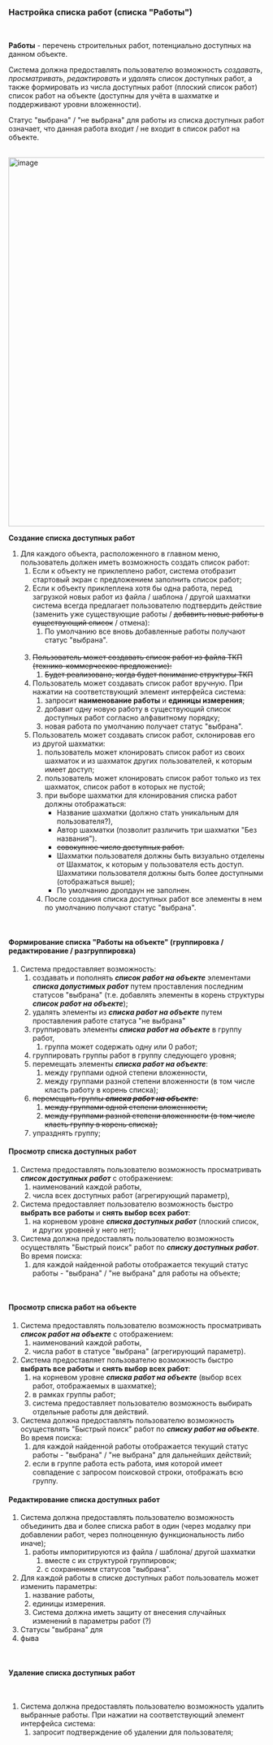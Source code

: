 ### Настройка списка работ (списка "Работы")  

<br>

**Работы** - перечень строительных работ, потенциально доступных на данном объекте.   

Система должна предоставлять пользователю возможность _создавать_, _просматривать_, _редактировать_ и _удалять_ список доступных работ, а также формировать из числа доступных работ (плоский список работ) список работ на объекте (доступны для учёта в шахматке и поддерживают уровни вложенности).  

Статус "выбрана" / "не выбрана" для работы из списка доступных работ означает, что данная работа входит / не входит в список работ на объекте.  
<br>

<img width="727" alt="image" src="https://user-images.githubusercontent.com/122552428/212556648-078c9611-9280-40ef-baaf-ca7692968db7.png">
<br>

**Создание списка доступных работ**

1. Для каждого объекта, расположенного в главном меню, пользователь должен иметь возможность создать список работ:  
    1. Если к объекту не приклеплено работ, система отобразит стартовый экран с предложением заполнить список работ; 
    2. Если к объекту приклеплена хотя бы одна работа, перед загрузкой новых работ из файла / шаблона / другой шахматки система всегда предлагает пользователю подтвердить действие (заменить уже существующие работы / ~~добавить новые работы в существующий список~~ / отмена):
        1. По умолчанию все вновь добавленные работы получают статус "выбрана".   
        <br>
    3. ~~Пользователь может создавать список работ из файла ТКП (технико-коммерческое предложение):~~  
        1. ~~Будет реализовано, когда будет понимание структуры ТКП~~  
    4. Пользователь может создавать список работ вручную. При нажатии на соответствующий элемент интерфейса система:  
        1. запросит **наименование работы** и **единицы измерения**;  
        2. добавит одну новую работу в существующий список доступных работ согласно алфавитному порядку;  
        3. новая работа по умолчанию получает статус "выбрана".  
    5. Пользователь может создавать список работ, склонировав его из другой шахматки:  
        1. пользователь может клонировать список работ из своих шахматок и из шахматок других пользователей, к которым имеет доступ;  
        2. пользователь может клонировать список работ только из тех шахматок, список работ в которых не пустой;  
        3. при выборе шахматки для клонирования списка работ должны отображаться:  
            - Название шахматки (должно стать уникальным для пользователя?),  
            - Автор шахматки (позволит различить три шахматки "Без названия").  
            - ~~совокупное число доступных работ.~~  
            - Шахматки пользователя должны быть визуально отделены от Шахматок, к которым у пользователя есть доступ. Шахматики пользователя должны быть более доступными (отображаться выше);
            - По умолчанию дропдаун не заполнен. 
        4. После создания списка доступных работ все элементы в нем по умолчанию получают статус "выбрана".  
<br>

#### Формирование списка "Работы на объекте" (группировка / редактирование / разгруппировка)

1. Система предоставляет возможность:
    1. создавать и пополнять _**список работ на объекте**_ элементами _**списка допустимых работ**_ путем проставления последним статусов "выбрана" (т.е. добавлять элементы в корень структуры _**список работ на объекте**_);
    2. удалять элементы из _**списка работ на объекте**_ путем проставления работе статуса "не выбрана"
    3. группировать элементы _**списка работ на объекте**_ в группу работ,
        1. группа может содержать одну или 0 работ;
    5. группировать группы работ в группу следующего уровня;
    7. перемещать элементы _**списка работ на объекте**_:
        1. между группами одной степени вложенности,
        2. между группами разной степени вложенности (в том числе класть работу в корень списка);
    8. ~~перемещать группы _**списка работ на объекте**_:~~
        1. ~~между группами одной степени вложенности,~~
        2. ~~между группами разной степени вложенности (в том числе класть группу в корень списка);~~
    10. упразднять группу;

#### Просмотр списка доступных работ

1. Система предоставлять пользователю возможность просматривать _**список доступных работ**_ с отображением:
    1. наименований каждой работы,
    2. числа всех доступных работ (агрегирующий параметр),
2. Система предоставляет пользователю возможность быстро **выбрать все работы** и **снять выбор всех работ**:
    1. на корневом уровне _**cписка доступных работ**_ (плоский список, и других уровней у него нет);
3. Система должна предоставлять пользователю возможность осуществлять "Быстрый поиск" работ по _**списку доступных работ**_. Во время поиска:
    1. для каждой найденной работы отображается текущий статус работы - "выбрана" / "не выбрана" для работы на объекте; 
<br>

#### Просмотр списка работ на объекте

1. Система предоставлять пользователю возможность просматривать _**список работ на объекте**_ с отображением:
    1. наименований каждой работы,
    2. числа работ в статусе "выбрана" (агрегирующий параметр).
2. Система предоставляет пользователю возможность быстро **выбрать все работы** и **снять выбор всех работ**:
    1. на корневом уровне _**списка работ на объекте**_ (выбор всех работ, отображаемых в шахматке);
    2. в рамках группы работ;
    3. система предоставляет пользователю возможность выбирать отдельные работы для действий.
3. Система должна предоставлять пользователю возможность осуществлять "Быстрый поиск" работ по _**списку работ на объекте**_. Во время поиска:
    1. для каждой найденной работы отображается текущий статус работы - "выбрана" / "не выбрана" для дальнейших действий;
    2. если в группе работа есть работа, имя которой имеет совпадение с запросом поисковой строки, отображать всю группу. 

#### Редактирование списка доступных работ

1. Система должна предоставлять пользователю возможность объединить два и более списка работ в один (через модалку при добавлении работ, через полноценную функциональность либо иначе);
    1. работы импоритируются из файла / шаблона/ другой шахматки
        1. вместе с их структурой группировок;
        2. с сохранением статусов "выбрана".
3. Для каждой работы в списке доступных работ пользователь может изменить параметры:
    1. название работы,
    2. единицы измерения.
    3. Система должна иметь защиту от внесения случайных изменений в параметры работ (?)
4. Статусы "выбрана" для
5. фыва

<br>



#### Удаление списка доступных работ

<br>

1. Система должна предоставлять пользователю возможность удалить выбранные работы. При нажатии на соответствующий элемент интерфейса система:  
    1. запросит подтверждение об удалении для пользователя;  




